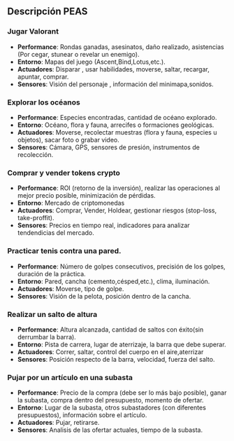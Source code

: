 ## Descripción PEAS

### Jugar Valorant

- **Performance**: Rondas ganadas, asesinatos, daño realizado, asistencias (Por cegar, stunear o revelar un enemigo).
- **Entorno**: Mapas del juego (Ascent,Bind,Lotus,etc.).
- **Actuadores**: Disparar , usar habilidades, moverse, saltar, recargar, apuntar, comprar.
- **Sensores**: Visión del personaje , información del minimapa,sonidos.

### Explorar los océanos
- **Performance**: Especies encontradas, cantidad de océano explorado.
- **Entorno**: Océano, flora y fauna, arrecifes o formaciones geológicas.
- **Actuadores**: Moverse, recolectar muestras (flora y fauna, especies u objetos), sacar foto o grabar video.
- **Sensores**: Cámara, GPS, sensores de presión, instrumentos de recolección.

### Comprar y vender tokens crypto
- **Performance**: ROI (retorno de la inversión), realizar las operaciones al mejor precio posible, minimización de pérdidas.
- **Entorno**: Mercado de criptomonedas
- **Actuadores**: Comprar, Vender, Holdear, gestionar riesgos (stop-loss, take-proffit).
- **Sensores**: Precios en tiempo real, indicadores para analizar tendendicias del mercado.

### Practicar tenis contra una pared.
- **Performance**: Número de golpes consecutivos, precisión de los golpes, duración de la práctica.
- **Entorno**: Pared, cancha (cemento,césped,etc.), clima, iluminación.
- **Actuadores**: Moverse, tipo de golpe.
- **Sensores**: Visión de la pelota, posición dentro de la cancha.

### Realizar un salto de altura
- **Performance**: Altura alcanzada, cantidad de saltos con éxito(sin derrumbar la barra).
- **Entorno**: Pista de carrera, lugar de aterrizaje, la barra que debe superar.
- **Actuadores**: Correr, saltar, control del cuerpo en el aire,aterrizar
- **Sensores**: Posición respecto de la barra, velocidad, fuerza del salto.

### Pujar por un artículo en una subasta
- **Performance**: Precio de la compra (debe ser lo más bajo posible), ganar la subasta, compra dentro del presupuesto, momento de ofertar.
- **Entorno**: Lugar de la subasta, otros subastadores (con diferentes presupuestos), información sobre el artículo.
- **Actuadores**: Pujar, retirarse.
- **Sensores**: Analisis de las ofertar actuales, tiempo de la subasta.